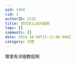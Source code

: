 ```yaml
---
aid: 1464
cid: 1
authorID: 2115
title: 求问怎么访问暗网
tags: []
comments: []
date: 2019-10-08T15:12:00.000Z
category: 问答
---
```


哪里有详细教程啊
